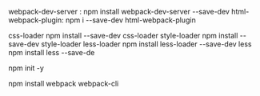 webpack-dev-server : 
 npm install webpack-dev-server --save-dev
   html-webpack-plugin: 
   npm i --save-dev html-webpack-plugin
   
css-loader
      npm install --save-dev css-loader
style-loader
 npm install --save-dev style-loader
less-loader
 npm install less-loader --save-dev
less
 npm install less --save-de



 npm init -y

 npm install webpack webpack-cli

 